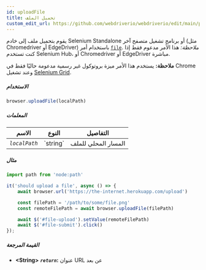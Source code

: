 ```yaml
---
id: uploadFile
title: تحميل الملف
custom_edit_url: https://github.com/webdriverio/webdriverio/edit/main/packages/webdriverio/src/commands/browser/uploadFile.ts
---
```


يقوم بتحميل ملف إلى خادم Selenium Standalone أو برنامج تشغيل متصفح آخر
(مثل Chromedriver أو EdgeDriver) باستخدام أمر [`file`](https://webdriver.io/docs/api/selenium#file).
_ملاحظة:_ هذا الأمر مدعوم فقط إذا كنت تستخدم Selenium Hub،
أو Chromedriver أو EdgeDriver مباشرة.

__ملاحظة:__ يستخدم هذا الأمر ميزة بروتوكول غير رسمية مدعومة حاليًا
فقط في Chrome وعند تشغيل [Selenium Grid](https://www.selenium.dev/documentation/en/grid/).

##### الاستخدام

```js
browser.uploadFile(localPath)
```

##### المعلمات

<table>
  <thead>
    <tr>
      <th>الاسم</th><th>النوع</th><th>التفاصيل</th>
    </tr>
  </thead>
  <tbody>
    <tr>
      <td><code><var>localPath</var></code></td>
      <td>`string`</td>
      <td>المسار المحلي للملف</td>
    </tr>
  </tbody>
</table>

##### مثال

```js title="uploadFile.js"
import path from 'node:path'

it('should upload a file', async () => {
    await browser.url('https://the-internet.herokuapp.com/upload')

    const filePath = '/path/to/some/file.png'
    const remoteFilePath = await browser.uploadFile(filePath)

    await $('#file-upload').setValue(remoteFilePath)
    await $('#file-submit').click()
});
```

##### القيمة المرجعة

- **&lt;String&gt;**
            **<code><var>return</var></code>:**  عنوان URL عن بعد